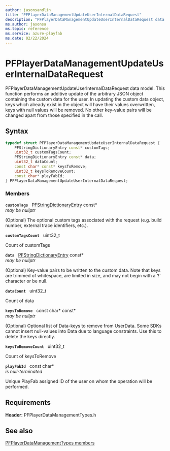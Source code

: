 ```yaml
---
author: jasonsandlin
title: "PFPlayerDataManagementUpdateUserInternalDataRequest"
description: "PFPlayerDataManagementUpdateUserInternalDataRequest data model. This function performs an additive update of the arbitrary JSON object containing the custom data for the user. In updating the custom data object, keys which already exist in the object will have their values overwritten, keys with null values will be removed. No other key-value pairs will be changed apart from those specified in the call."
ms.author: jasonsa
ms.topic: reference
ms.service: azure-playfab
ms.date: 02/22/2024
---
```


# PFPlayerDataManagementUpdateUserInternalDataRequest  

PFPlayerDataManagementUpdateUserInternalDataRequest data model. This function performs an additive update of the arbitrary JSON object containing the custom data for the user. In updating the custom data object, keys which already exist in the object will have their values overwritten, keys with null values will be removed. No other key-value pairs will be changed apart from those specified in the call.  

## Syntax  
  
```cpp
typedef struct PFPlayerDataManagementUpdateUserInternalDataRequest {  
    PFStringDictionaryEntry const* customTags;  
    uint32_t customTagsCount;  
    PFStringDictionaryEntry const* data;  
    uint32_t dataCount;  
    const char* const* keysToRemove;  
    uint32_t keysToRemoveCount;  
    const char* playFabId;  
} PFPlayerDataManagementUpdateUserInternalDataRequest;  
```
  
### Members  
  
**`customTags`** &nbsp; [PFStringDictionaryEntry](../../pftypes/structs/pfstringdictionaryentry.md) const*  
*may be nullptr*  
  
(Optional) The optional custom tags associated with the request (e.g. build number, external trace identifiers, etc.).
  
**`customTagsCount`** &nbsp; uint32_t  
  
Count of customTags
  
**`data`** &nbsp; [PFStringDictionaryEntry](../../pftypes/structs/pfstringdictionaryentry.md) const*  
*may be nullptr*  
  
(Optional) Key-value pairs to be written to the custom data. Note that keys are trimmed of whitespace, are limited in size, and may not begin with a '!' character or be null.
  
**`dataCount`** &nbsp; uint32_t  
  
Count of data
  
**`keysToRemove`** &nbsp; const char* const*  
*may be nullptr*  
  
(Optional) Optional list of Data-keys to remove from UserData. Some SDKs cannot insert null-values into Data due to language constraints. Use this to delete the keys directly.
  
**`keysToRemoveCount`** &nbsp; uint32_t  
  
Count of keysToRemove
  
**`playFabId`** &nbsp; const char*  
*is null-terminated*  
  
Unique PlayFab assigned ID of the user on whom the operation will be performed.
  
  
## Requirements  
  
**Header:** PFPlayerDataManagementTypes.h
  
## See also  
[PFPlayerDataManagementTypes members](../pfplayerdatamanagementtypes_members.md)  

  
  
